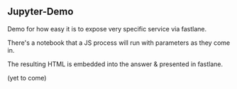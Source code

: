 ## Jupyter-Demo

Demo for how easy it is to expose very specific service via fastlane. 

There's a notebook that a JS process will run with parameters as they come in. 

The resulting HTML is embedded into the answer & presented in fastlane.

(yet to come)
